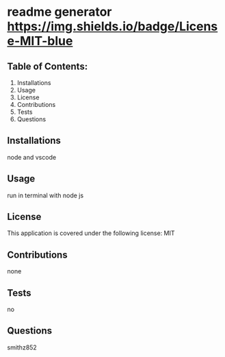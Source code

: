# readme generator https://img.shields.io/badge/License-MIT-blue
  
## Table of Contents:
  1. Installations
  2. Usage
  3. License
  4. Contributions
  5. Tests
  6. Questions

## Installations

node and vscode

## Usage

run in terminal with node js

## License

This application is covered under the following license: MIT

    
## Contributions

none

## Tests

no

## Questions

smithz852

